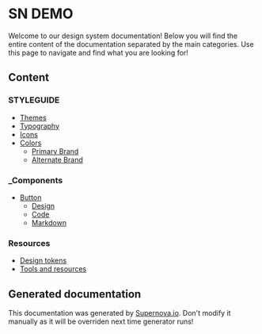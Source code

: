 # SN DEMO

Welcome to our design system documentation! Below you will find the entire content of the documentation separated by the main categories. Use this page to navigate and find what you are looking for!

## Content
 
### STYLEGUIDE
- [Themes](./styleguide/themes.md)
- [Typography](./styleguide/typography.md)
- [Icons](./styleguide/icons.md)
- [Colors](./styleguide/colors/primary-brand.md)
  - [Primary Brand](./styleguide/colors/primary-brand.md)
  - [Alternate Brand](./styleguide/colors/alternate-brand.md)
 
### _Components
- [Button](./-components/button/design.md)
  - [Design](./-components/button/design.md)
  - [Code](./-components/button/code.md)
  - [Markdown](./-components/button/markdown.md)
 
### Resources
- [Design tokens](./resources/design-tokens.md)
- [Tools and resources](./resources/tools-and-resources.md)

## Generated documentation

This documentation was generated by [Supernova.io](https://supernova.io). Don't modify it manually as it will be overriden next time generator runs!